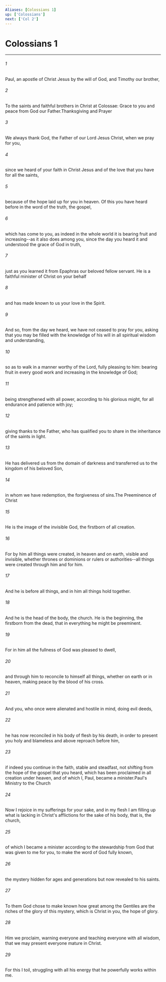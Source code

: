 ```yaml
---
Aliases: [Colossians 1]
up: ['Colossians']
next: ['Col 2']
---
```

# Colossians 1

***

 

###### 1 
Paul, an apostle of Christ Jesus by the will of God, and Timothy our brother,
 
 

###### 2 
To the saints and faithful brothers in Christ at Colossae:
 Grace to you and peace from God our Father.Thanksgiving and Prayer
 
 

###### 3 
We always thank God, the Father of our Lord Jesus Christ, when we pray for you, 
 

###### 4 
since we heard of your faith in Christ Jesus and of the love that you have for all the saints, 
 

###### 5 
because of the hope laid up for you in heaven. Of this you have heard before in the word of the truth, the gospel, 
 

###### 6 
which has come to you, as indeed in the whole world it is bearing fruit and increasing--as it also does among you, since the day you heard it and understood the grace of God in truth, 
 

###### 7 
just as you learned it from Epaphras our beloved fellow servant. He is a faithful minister of Christ on your behalf 
 

###### 8 
and has made known to us your love in the Spirit.
 
 

###### 9 
And so, from the day we heard, we have not ceased to pray for you, asking that you may be filled with the knowledge of his will in all spiritual wisdom and understanding, 
 

###### 10 
so as to walk in a manner worthy of the Lord, fully pleasing to him: bearing fruit in every good work and increasing in the knowledge of God; 
 

###### 11 
being strengthened with all power, according to his glorious might, for all endurance and patience with joy; 
 

###### 12 
giving thanks to the Father, who has qualified you to share in the inheritance of the saints in light. 
 

###### 13 
He has delivered us from the domain of darkness and transferred us to the kingdom of his beloved Son, 
 

###### 14 
in whom we have redemption, the forgiveness of sins.The Preeminence of Christ
 
 

###### 15 
He is the image of the invisible God, the firstborn of all creation. 
 

###### 16 
For by him all things were created, in heaven and on earth, visible and invisible, whether thrones or dominions or rulers or authorities--all things were created through him and for him. 
 

###### 17 
And he is before all things, and in him all things hold together. 
 

###### 18 
And he is the head of the body, the church. He is the beginning, the firstborn from the dead, that in everything he might be preeminent. 
 

###### 19 
For in him all the fullness of God was pleased to dwell, 
 

###### 20 
and through him to reconcile to himself all things, whether on earth or in heaven, making peace by the blood of his cross.
 
 

###### 21 
And you, who once were alienated and hostile in mind, doing evil deeds, 
 

###### 22 
he has now reconciled in his body of flesh by his death, in order to present you holy and blameless and above reproach before him, 
 

###### 23 
if indeed you continue in the faith, stable and steadfast, not shifting from the hope of the gospel that you heard, which has been proclaimed in all creation under heaven, and of which I, Paul, became a minister.Paul's Ministry to the Church
 
 

###### 24 
Now I rejoice in my sufferings for your sake, and in my flesh I am filling up what is lacking in Christ's afflictions for the sake of his body, that is, the church, 
 

###### 25 
of which I became a minister according to the stewardship from God that was given to me for you, to make the word of God fully known, 
 

###### 26 
the mystery hidden for ages and generations but now revealed to his saints. 
 

###### 27 
To them God chose to make known how great among the Gentiles are the riches of the glory of this mystery, which is Christ in you, the hope of glory. 
 

###### 28 
Him we proclaim, warning everyone and teaching everyone with all wisdom, that we may present everyone mature in Christ. 
 

###### 29 
For this I toil, struggling with all his energy that he powerfully works within me.
 
